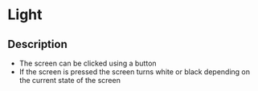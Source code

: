 # Light

## Description
* The screen can be clicked using a button
* If the screen is pressed the screen turns white or black depending on the current state of the screen
